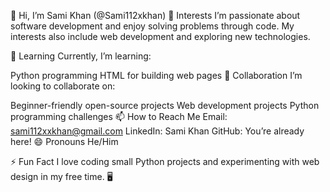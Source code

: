 👋 Hi, I’m Sami Khan (@Sami112xkhan)
👀 Interests
I’m passionate about software development and enjoy solving problems through code. My interests also include web development and exploring new technologies.

🌱 Learning
Currently, I’m learning:

Python programming
HTML for building web pages
💞️ Collaboration
I’m looking to collaborate on:

Beginner-friendly open-source projects
Web development projects
Python programming challenges
📫 How to Reach Me
Email: sami112xxkhan@gmail.com
LinkedIn: Sami Khan
GitHub: You’re already here!
😄 Pronouns
He/Him

⚡ Fun Fact
I love coding small Python projects and experimenting with web design in my free time. 🖥️
<!---
Sami112xkhan/Sami112xkhan is a ✨ special ✨ repository because its `README.md` (this file) appears on your GitHub profile.
You can click the Preview link to take a look at your changes.
--->
